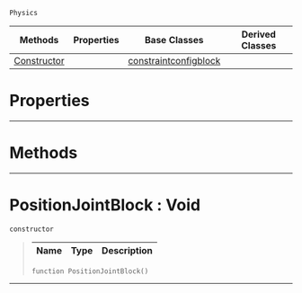  `Physics`

|Methods|Properties|Base Classes|Derived Classes|
|---|---|---|---|
|[ Constructor](https://github.com/ZilchEngine/ZilchDocs/blob/master/code_reference/class_reference/positionjointblock.md#positionjointblock-void)| |[constraintconfigblock](https://github.com/ZilchEngine/ZilchDocs/blob/master/code_reference/class_reference/constraintconfigblock.md)| |


 #  Properties


---  
 #  Methods


---  
 #  PositionJointBlock : Void

 `constructor`

> 
> |Name|Type|Description|
> |---|---|---|
> ``` lang=cpp, name=Nada
> function PositionJointBlock()
> ``` 


---  
 

 